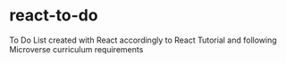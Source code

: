 # react-to-do
To Do List created with React accordingly to React Tutorial and following Microverse curriculum requirements
